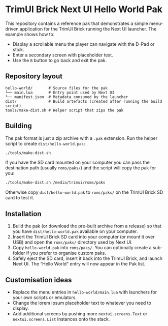 # TrimUI Brick Next UI Hello World Pak

This repository contains a reference pak that demonstrates a simple menu-driven
application for the TrimUI Brick running the Next UI launcher. The example
shows how to:

- Display a scrollable menu the player can navigate with the D-Pad or stick.
- Enter a secondary screen with placeholder text.
- Use the `B` button to go back and exit the pak.

## Repository layout

```
hello-world/       # Source files for the pak
└── main.lua       # Entry point used by Next UI
└── manifest.json  # Metadata consumed by the launcher
dist/              # Build artefacts (created after running the build script)
tools/make-dist.sh # Helper script that zips the pak
```

## Building

The pak format is just a zip archive with a `.pak` extension. Run the helper
script to create `dist/hello-world.pak`:

```bash
./tools/make-dist.sh
```

If you have the SD card mounted on your computer you can pass the destination
path (usually `roms/paks/`) and the script will copy the pak for you:

```bash
./tools/make-dist.sh /media/trimui/roms/paks
```

Otherwise copy `dist/hello-world.pak` to `roms/paks/` on the TrimUI Brick SD
card to test it.

## Installation

1. Build the pak (or download the pre-built archive from a release) so that you
   have `dist/hello-world.pak` available on your computer.
2. Insert the TrimUI Brick SD card into your computer (or mount it over USB)
   and open the `roms/paks/` directory used by Next UI.
3. Copy `hello-world.pak` into `roms/paks/`. You can optionally create a
   sub-folder if you prefer to organise custom paks.
4. Safely eject the SD card, insert it back into the TrimUI Brick, and launch
   Next UI. The “Hello World” entry will now appear in the Pak list.


## Customisation ideas

- Replace the menu entries in `hello-world/main.lua` with launchers for your own
  scripts or emulators.
- Change the lorem ipsum placeholder text to whatever you need to display.
- Add additional screens by pushing more `nextui.screens.Text` or
  `nextui.screens.List` instances onto the stack.
